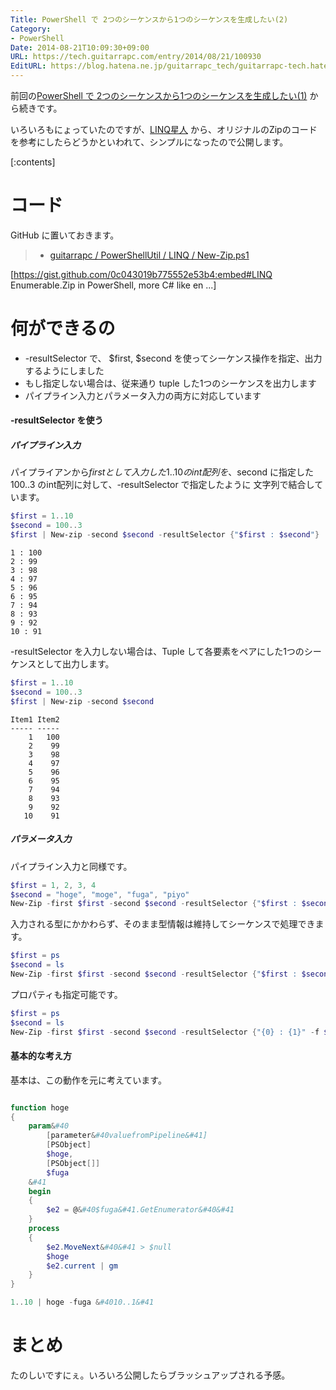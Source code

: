 ```yaml
---
Title: PowerShell で 2つのシーケンスから1つのシーケンスを生成したい(2)
Category:
- PowerShell
Date: 2014-08-21T10:09:30+09:00
URL: https://tech.guitarrapc.com/entry/2014/08/21/100930
EditURL: https://blog.hatena.ne.jp/guitarrapc_tech/guitarrapc-tech.hatenablog.com/atom/entry/12921228815730847208
---
```


前回の[PowerShell で 2つのシーケンスから1つのシーケンスを生成したい(1)](http://tech.guitarrapc.com/entry/2014/08/20/054159) から続きです。

いろいろもにょっていたのですが、[LINQ星人](https://twitter.com/neuecc) から、オリジナルのZipのコードを参考にしたらどうかといわれて、シンプルになったので公開します。

[:contents]

# コード

GitHub に置いておきます。

> - [guitarrapc / PowerShellUtil / LINQ / New-Zip.ps1](https://github.com/guitarrapc/PowerShellUtil/blob/master/LINQ/New-Zip.ps1)

[https://gist.github.com/0c043019b775552e53b4:embed#LINQ Enumerable.Zip in PowerShell, more C# like en ...]

# 何ができるの

- -resultSelector で、 $first, $second を使ってシーケンス操作を指定、出力するようにしました
- もし指定しない場合は、従来通り tuple した1つのシーケンスを出力します
- パイプライン入力とパラメータ入力の両方に対応しています

#### -resultSelector を使う

##### パイプライン入力

パイプライアンから$first として入力した 1..10 のint配列を、$second に指定した 100..3 のint配列に対して、-resultSelector で指定したように 文字列で結合しています。

```ps1
$first = 1..10
$second = 100..3
$first | New-zip -second $second -resultSelector {"$first : $second"}
```

```
1 : 100
2 : 99
3 : 98
4 : 97
5 : 96
6 : 95
7 : 94
8 : 93
9 : 92
10 : 91
```


-resultSelector を入力しない場合は、Tuple して各要素をペアにした1つのシーケンスとして出力します。

```ps1
$first = 1..10
$second = 100..3
$first | New-zip -second $second
```

```
Item1 Item2
----- -----
    1   100
    2    99
    3    98
    4    97
    5    96
    6    95
    7    94
    8    93
    9    92
   10    91
```

##### パラメータ入力


パイプライン入力と同様です。

```ps1
$first = 1, 2, 3, 4
$second = "hoge", "moge", "fuga", "piyo"
New-Zip -first $first -second $second -resultSelector {"$first : $second"}
```


入力される型にかかわらず、そのまま型情報は維持してシーケンスで処理できます。

```ps1
$first = ps
$second = ls
New-Zip -first $first -second $second -resultSelector {"$first : $second"}
```

プロパティも指定可能です。
```ps1
$first = ps
$second = ls
New-Zip -first $first -second $second -resultSelector {"{0} : {1}" -f $first.id, $second.fullname}
```


#### 基本的な考え方

基本は、この動作を元に考えています。

```ps1

function hoge
{
    param&#40
        [parameter&#40valuefromPipeline&#41]
        [PSObject]
        $hoge,
        [PSObject[]]
        $fuga
    &#41
    begin
    {
        $e2 = @&#40$fuga&#41.GetEnumerator&#40&#41
    }
    process
    {
        $e2.MoveNext&#40&#41 > $null
        $hoge
        $e2.current | gm
    }
}

1..10 | hoge -fuga &#4010..1&#41
```


# まとめ

たのしいですにぇ。いろいろ公開したらブラッシュアップされる予感。
